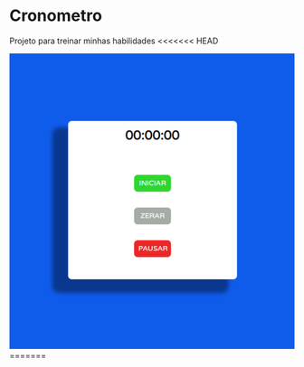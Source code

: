 # Cronometro
 Projeto para treinar minhas habilidades
<<<<<<< HEAD

<img src="/assets/screen.png" alt="resultado">
=======
 

